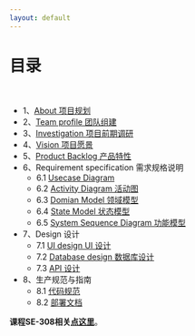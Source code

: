 ```yaml
---
layout: default
---
```


# [](#TOC)目录

&nbsp;&nbsp; 

* 1、[About 项目规划](01-about)
* 2、[Team profile 团队组建](02-team-profile)
* 3、[Investigation 项目前期调研](03-investigation)
* 4、[Vision 项目愿景](04-vision)
* 5、[Product Backlog 产品特性](05-product-backlog)
* 6、Requirement specification 需求规格说明
    - 6.1 [Usecase Diagram](06-01-usecase-diagram)
    - 6.2 [Activity Diagram 活动图](06-02-activity-diagram)
    - 6.3 [Domian Model 领域模型](06-03-domain-model)
    - 6.4 [State Model 状态模型](06-04-state-model)
    - 6.5 [System Sequence Diagram 功能模型](06-05-system-sequence-diagram)
* 7、Design 设计
    - 7.1 [UI design UI 设计](07-01-ui-design)
    - 7.2 [Database design 数据库设计](07-02-database-design)
    - 7.3 [API 设计](07-03-API)
* 8、生产规范与指南
    - 8.1 [代码规范](08-01-coding-standard)
    - 8.2 [部署文档](08-02-deployment-doc)

**课程SE-308相关[点这里](课程SE-308相关.md)**。